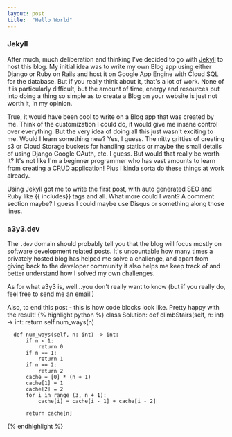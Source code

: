 ```yaml
---
layout: post
title:  "Hello World"
---
```

### Jekyll
After much, much deliberation and thinking I've decided to go with <a href="https://jekyllrb.com/">Jekyll</a> to host this blog. My initial idea was to write my own Blog app using either Django or Ruby on Rails and host it on Google App Engine with Cloud SQL for the database. But if you really think about it, that's a lot of work. None of it is particularly difficult, but the amount of time, energy and resources put into doing a thing so simple as to create a Blog on your website is just not worth it, in my opinion.

True, it would have been cool to write on a Blog app that was created by me. Think of the customization I could do, it would give me insane control over everything. But the very idea of doing all this just wasn't exciting to me. Would I learn something new? Yes, I guess. The nitty gritties of creating s3 or Cloud Storage buckets for handling statics or maybe the small details of using Django Google OAuth, etc. I guess. But would that really be worth it? It's not like I'm a beginner programmer who has vast amounts to learn from creating a CRUD application! Plus I kinda sorta do these things at work already.

Using Jekyll got me to write the first post, with auto generated SEO and Ruby like {{ includes}} tags and all. What more could I want? A comment section maybe? I guess I could maybe use Disqus or something along those lines.


### a3y3.dev
The <code>.dev</code> domain should probably tell you that the blog will focus mostly on software development related posts. It's uncountable how many times a privately hosted blog has helped me solve a challenge, and apart from giving back to the developer community it also helps me keep track of and better understand how I solved my own challenges.

As for what a3y3 is, well...you don't really want to know (but if you really do, feel free to send me an email!)

Also, to end this post - this is how code blocks look like. Pretty happy with the result!
{% highlight python %}
  class Solution:
      def climbStairs(self, n: int) -> int:
          return self.num_ways(n)

      def num_ways(self, n: int) -> int:
          if n < 1:
              return 0
          if n == 1:
              return 1
          if n == 2:
              return 2
          cache = [0] * (n + 1)
          cache[1] = 1
          cache[2] = 2
          for i in range (3, n + 1):
              cache[i] = cache[i - 1] + cache[i - 2]

          return cache[n]
{% endhighlight %}
